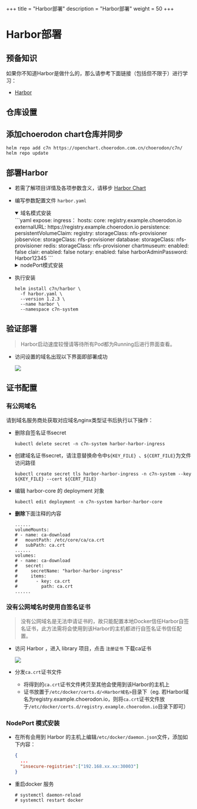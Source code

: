 +++
title = "Harbor部署"
description = "Harbor部署"
weight = 50
+++

# Harbor部署

## 预备知识

如果你不知道Harbor是做什么的，那么请参考下面链接（包括但不限于）进行学习：

- [Harbor](https://github.com/goharbor/harbor#harbor)

## 仓库设置

## 添加choerodon chart仓库并同步

```
helm repo add c7n https://openchart.choerodon.com.cn/choerodon/c7n/
helm repo update
```

## 部署Harbor

- 若需了解项目详情及各项参数含义，请移步 [Harbor Chart](https://github.com/goharbor/harbor-helm/tree/7dfc2a629a58e61c0d0a03f1d3b5ae29a7d720be#helm-chart-for-harbor)
- 编写参数配置文件 `harbor.yaml`

    <details open><summary>域名模式安装</summary>
    ```yaml
    expose:
      ingress：
        hosts:
          core: registry.example.choerodon.io
    externalURL: https://registry.example.choerodon.io
    persistence:
      persistentVolumeClaim:
        registry:
          storageClass: nfs-provisioner
        jobservice:
          storageClass: nfs-provisioner
        database:
          storageClass: nfs-provisioner
        redis:
          storageClass: nfs-provisioner
    chartmuseum:
      enabled: false
    clair:
      enabled: false
    notary:
      enabled: false
    harborAdminPassword: Harbor12345
    ```
    </details>
    <details><summary>nodePort模式安装</summary>
    ```yaml
    expose:
      type: nodePort
      tls:
        commonName: "harbor"
    externalURL: https://192.168.xx.xx:30003
    persistence:
      persistentVolumeClaim:
        registry:
          storageClass: nfs-provisioner
        jobservice:
          storageClass: nfs-provisioner
        database:
          storageClass: nfs-provisioner
        redis:
          storageClass: nfs-provisioner
    chartmuseum:
      enabled: false
    clair:
      enabled: false
    notary:
      enabled: false
    harborAdminPassword: Harbor12345
    ```
    </details>
- 执行安装

  ```shell
  helm install c7n/harbor \
    -f harbor.yaml \
    --version 1.2.3 \
    --name harbor \
    --namespace c7n-system
  ```

## 验证部署

<blockquote class="note">
Harbor启动速度较慢请等待所有Pod都为Running后进行界面查看。
</blockquote>

- 访问设置的域名出现以下界面即部署成功

    ![](/docs/installation-configuration/image/harbor.png)

## 证书配置

### 有公网域名

请到域名服务商处获取对应域名nginx类型证书后执行以下操作：

- 删除自签名证书secret

    ```
    kubectl delete secret -n c7n-system harbor-harbor-ingress
    ```

- 创建域名证书secret，请注意替换命令中`${KEY_FILE} `、`${CERT_FILE}`为文件访问路径

    ```
    kubectl create secret tls harbor-harbor-ingress -n c7n-system --key ${KEY_FILE} --cert ${CERT_FILE}
    ```

- 编辑 harbor-core 的 deployment 对象

    ```
    kubectl edit deployment -n c7n-system harbor-harbor-core
    ```

- **删除**下面注释的内容

    ```
    ......
    volumeMounts:
    # - name: ca-download
    #   mountPath: /etc/core/ca/ca.crt
    #   subPath: ca.crt
    ......
    volumes:
    # - name: ca-download
    #   secret:
    #     secretName: "harbor-harbor-ingress"
    #     items:
    #       - key: ca.crt
    #         path: ca.crt
    ......
    ```

### 没有公网域名时使用自签名证书

<blockquote class="warning">
没有公网域名是无法申请证书的，故只能配置本地Docker信任Harbor自签名证书，此方法需将会使用到该Harbor的主机都进行自签名证书信任配置。
</blockquote>

- 访问 Harbor ，进入 library 项目，点击 `注册证书` 下载ca证书

    ![](/docs/installation-configuration/image/get-harbor-cert.png)

- 分发`ca.crt`证书文件

  - 将得到的`ca.crt`证书文件拷贝至其他会使用到该Harbor的主机上
  - 证书放置于`/etc/docker/certs.d/<Harbor域名>`目录下（eg. 若Harbor域名为registry.example.choerodon.io，则将`ca.crt`证书文件放于`/etc/docker/certs.d/registry.example.choerodon.io`目录下即可）

### NodePort 模式安装

- 在所有会用到 Harbor 的主机上编辑`/etc/docker/daemon.json`文件，添加如下内容：

    ```json
    {
      ...
      "insecure-registries":["192.168.xx.xx:30003"]
    }
    ```

- 重启docker 服务

    ```
    # systemctl daemon-reload
    # systemctl restart docker
    ```
